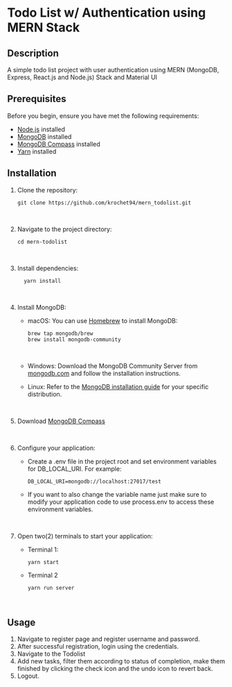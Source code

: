 # Todo List w/ Authentication using MERN Stack

## Description

A simple todo list project with user authentication using MERN (MongoDB, Express, React.js and Node.js) Stack and Material UI

## Prerequisites

Before you begin, ensure you have met the following requirements:

- [Node.js](https://nodejs.org/) installed
- [MongoDB](https://www.mongodb.com/try/download/community) installed
- [MongoDB Compass](https://www.mongodb.com/try/download/compass) installed
- [Yarn](https://www.npmjs.com/package/yarn) installed

## Installation

1. Clone the repository:

   ```
   git clone https://github.com/krochet94/mern_todolist.git
   ```
   <br>


2. Navigate to the project directory:

    ```
    cd mern-todolist
    ```
    <br>

3. Install dependencies:

    ```
      yarn install
    ```
    <br>

4. Install MongoDB:
      <br>
    - macOS: You can use [Homebrew](https://brew.sh/) to install MongoDB:

      ```
      brew tap mongodb/brew
      brew install mongodb-community
      ```
      <br>
    - Windows: Download the MongoDB Community Server from [mongodb.com](https://www.mongodb.com/try/download/community) and follow the installation instructions.
      <br>
    - Linux: Refer to the [MongoDB installation guide](https://www.mongodb.com/docs/manual/administration/install-on-linux/) for your specific distribution.
    <br>

5. Download [MongoDB Compass](https://www.mongodb.com/try/download/compass)
<br>

6. Configure your application:

    - Create a .env file in the project root and set environment variables for DB_LOCAL_URI. For example:

      ```env
      DB_LOCAL_URI=mongodb://localhost:27017/test
      ```
    - If you want to also change the variable name just make sure to modify your application code to use process.env to access these environment variables.
    <br>

7. Open two(2) terminals to start your application:
    - Terminal 1: 
      ```
      yarn start
      ```
    - Terminal 2
      ```
      yarn run server
      ```
    <br>
## Usage

  1. Navigate to register page and register username and password.
  2. After successful registration, login using the credentials.
  3. Navigate to the Todolist
  4. Add new tasks, filter them according to status of completion, make them finished by clicking the check icon and the undo icon to revert back.
  5. Logout.



